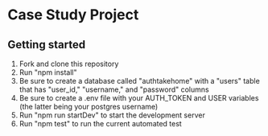 # Case Study Project

## Getting started

1. Fork and clone this repository
2. Run "npm install"
3. Be sure to create a database called "authtakehome" with a "users" table that has "user_id," "username," and "password" columns
4. Be sure to create a .env file with your AUTH_TOKEN and USER variables (the latter being your postgres username)
5. Run "npm run startDev" to start the development server
6. Run "npm test" to run the current automated test 


